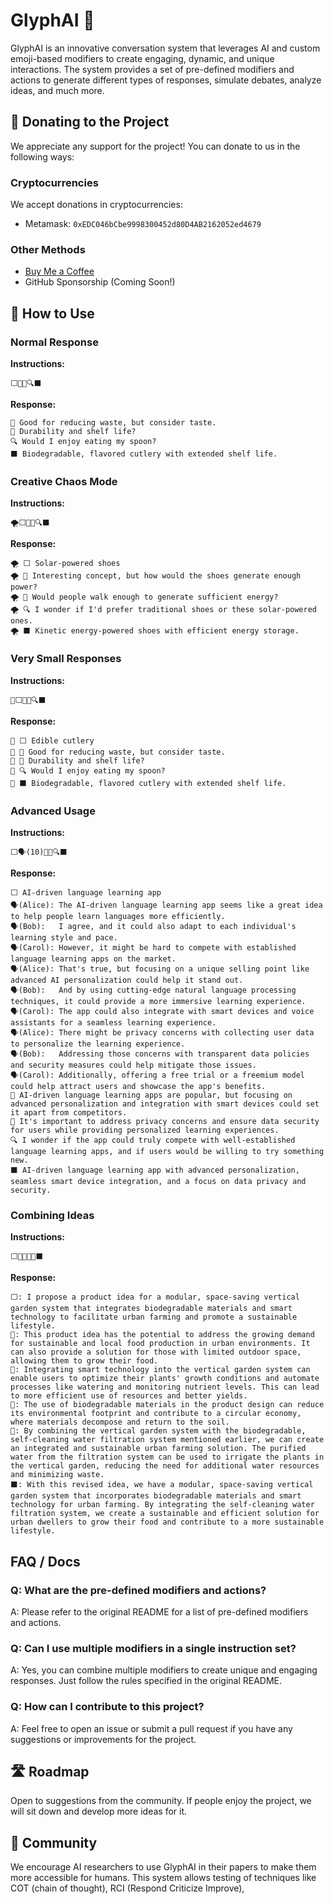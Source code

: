 
# GlyphAI 💌

GlyphAI is an innovative conversation system that leverages AI and custom emoji-based modifiers to create engaging, dynamic, and unique interactions. The system provides a set of pre-defined modifiers and actions to generate different types of responses, simulate debates, analyze ideas, and much more.

## 🎁 Donating to the Project

We appreciate any support for the project! You can donate to us in the following ways:

### Cryptocurrencies

We accept donations in cryptocurrencies:

-   Metamask: `0xEDC046bCbe9998300452d80D4AB2162052ed4679`

### Other Methods

-   [Buy Me a Coffee](https://www.buymeacoffee.com/HeadlessNexus)
-   GitHub Sponsorship (Coming Soon!)

## 🔨 How to Use

### Normal Response

**Instructions:**

```
⬜🔺🔬🔍⬛
```

**Response:**

```⬜ Edible cutlery
🔺 Good for reducing waste, but consider taste.
🔬 Durability and shelf life?
🔍 Would I enjoy eating my spoon?
⬛ Biodegradable, flavored cutlery with extended shelf life.
```

### Creative Chaos Mode

**Instructions:**
```
🌪⬜🔺🔬🔍⬛
``` 

**Response:**
```
🌪 ⬜ Solar-powered shoes
🌪 🔺 Interesting concept, but how would the shoes generate enough power?
🌪 🔬 Would people walk enough to generate sufficient energy?
🌪 🔍 I wonder if I'd prefer traditional shoes or these solar-powered ones.
🌪 ⬛ Kinetic energy-powered shoes with efficient energy storage.
``` 

### Very Small Responses

**Instructions:**

```
📏⬜🔺🔬🔍⬛
``` 

**Response:**

```
📏 ⬜ Edible cutlery
📏 🔺 Good for reducing waste, but consider taste.
📏 🔬 Durability and shelf life?
📏 🔍 Would I enjoy eating my spoon?
📏 ⬛ Biodegradable, flavored cutlery with extended shelf life.
``` 

### Advanced Usage

**Instructions:**
```
⬜🗣(10)🔺🔬🔍⬛
```

**Response:**

```
⬜ AI-driven language learning app
🗣(Alice): The AI-driven language learning app seems like a great idea to help people learn languages more efficiently.
🗣(Bob):   I agree, and it could also adapt to each individual's learning style and pace.
🗣(Carol): However, it might be hard to compete with established language learning apps on the market.
🗣(Alice): That's true, but focusing on a unique selling point like advanced AI personalization could help it stand out.
🗣(Bob):   And by using cutting-edge natural language processing techniques, it could provide a more immersive learning experience.
🗣(Carol): The app could also integrate with smart devices and voice assistants for a seamless learning experience.
🗣(Alice): There might be privacy concerns with collecting user data to personalize the learning experience.
🗣(Bob):   Addressing those concerns with transparent data policies and security measures could help mitigate those issues.
🗣(Carol): Additionally, offering a free trial or a freemium model could help attract users and showcase the app's benefits.
🔺 AI-driven language learning apps are popular, but focusing on advanced personalization and integration with smart devices could set it apart from competitors.
🔬 It's important to address privacy concerns and ensure data security for users while providing personalized learning experiences.
🔍 I wonder if the app could truly compete with well-established language learning apps, and if users would be willing to try something new.
⬛ AI-driven language learning app with advanced personalization, seamless smart device integration, and a focus on data privacy and security.
```
### Combining Ideas

**Instructions:**
```
⬜🔺🔺🔺🌉⬛
``` 

**Response:**
```
⬜: I propose a product idea for a modular, space-saving vertical garden system that integrates biodegradable materials and smart technology to facilitate urban farming and promote a sustainable lifestyle.
🔺: This product idea has the potential to address the growing demand for sustainable and local food production in urban environments. It can also provide a solution for those with limited outdoor space, allowing them to grow their food.
🔺: Integrating smart technology into the vertical garden system can enable users to optimize their plants' growth conditions and automate processes like watering and monitoring nutrient levels. This can lead to more efficient use of resources and better yields.
🔺: The use of biodegradable materials in the product design can reduce its environmental footprint and contribute to a circular economy, where materials decompose and return to the soil.
🌉: By combining the vertical garden system with the biodegradable, self-cleaning water filtration system mentioned earlier, we can create an integrated and sustainable urban farming solution. The purified water from the filtration system can be used to irrigate the plants in the vertical garden, reducing the need for additional water resources and minimizing waste.
⬛: With this revised idea, we have a modular, space-saving vertical garden system that incorporates biodegradable materials and smart technology for urban farming. By integrating the self-cleaning water filtration system, we create a sustainable and efficient solution for urban dwellers to grow their food and contribute to a more sustainable lifestyle.
```

## FAQ / Docs

### Q: What are the pre-defined modifiers and actions?

A: Please refer to the original README for a list of pre-defined modifiers and actions.

### Q: Can I use multiple modifiers in a single instruction set?

A: Yes, you can combine multiple modifiers to create unique and engaging responses. Just follow the rules specified in the original README.

### Q: How can I contribute to this project?

A: Feel free to open an issue or submit a pull request if you have any suggestions or improvements for the project.

## 🛣️ Roadmap

Open to suggestions from the community. If people enjoy the project, we will sit down and develop more ideas for it.

## 🤝 Community

We encourage AI researchers to use GlyphAI in their papers to make them more accessible for humans. This system allows testing of techniques like COT (chain of thought), RCI (Respond Criticize Improve),